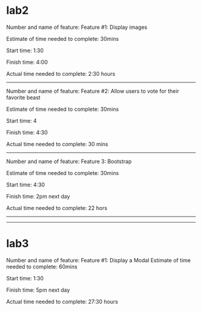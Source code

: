 # lab2 

Number and name of feature: Feature #1: Display images

Estimate of time needed to complete: 30mins

Start time: 1:30

Finish time: 4:00

Actual time needed to complete: 2:30 hours
<hr>
Number and name of feature: Feature #2: Allow users to vote for their favorite beast

Estimate of time needed to complete: 30mins

Start time: 4

Finish time: 4:30

Actual time needed to complete: 30 mins
<hr>
Number and name of feature: Feature 3: Bootstrap

Estimate of time needed to complete: 30mins

Start time: 4:30

Finish time: 2pm next day

Actual time needed to complete: 22 hors
<hr><hr>

# lab3

Number and name of feature: Feature #1: Display a Modal
Estimate of time needed to complete: 60mins

Start time: 1:30

Finish time: 5pm next day

Actual time needed to complete: 27:30 hours
